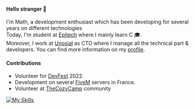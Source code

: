 #### Hello stranger 👋
I'm Math, a development enthusiast which has been developing for several years on different technologies\
Today, I'm student at [Epitech](https://www.epitech.eu/en/who-are-we/) where I mainly learn C 🎓.\
Moreover, I work at [Unosial](https://unosial.com/) as CTO where I manage all the technical part & developers. You can find more information on my [profile](https://unosial.bio/math).

#### Contributions
- Volunteer for [DevFest](https://devfest.gdgnantes.com/) 2022.
- Development on several [FiveM](https://fivem.net/) servers in France.
- Volunteer at [TheCozyCamp](https://discord.gg/tcc) community

[![My Skills](https://skills.thijs.gg/icons?i=js,c,vue,nuxt,lua,postgres,redis)](https://github.com/TekMath)
